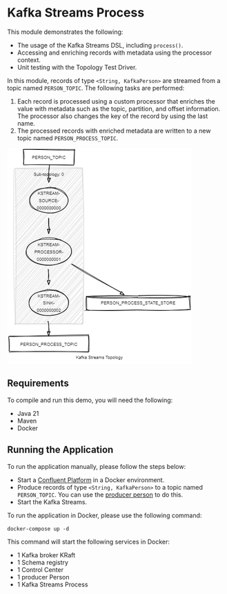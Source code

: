 # Kafka Streams Process

This module demonstrates the following:

- The usage of the Kafka Streams DSL, including `process()`.
- Accessing and enriching records with metadata using the processor context.
- Unit testing with the Topology Test Driver.

In this module, records of type `<String, KafkaPerson>` are streamed from a topic named `PERSON_TOPIC`.
The following tasks are performed:

1. Each record is processed using a custom processor that enriches the value with metadata such as the topic, partition,
   and offset information. The processor also changes the key of the record by using the last name.
2. The processed records with enriched metadata are written to a new topic named `PERSON_PROCESS_TOPIC`.

![topology.png](topology.png)

## Requirements

To compile and run this demo, you will need the following:

- Java 21
- Maven
- Docker

## Running the Application

To run the application manually, please follow the steps below:

- Start a [Confluent Platform](https://docs.confluent.io/platform/current/quickstart/ce-docker-quickstart.html#step-1-download-and-start-cp) in a Docker environment.
- Produce records of type `<String, KafkaPerson>` to a topic named `PERSON_TOPIC`. You can use the [producer person](../specific-producers/kafka-streams-producer-person) to do this.
- Start the Kafka Streams.

To run the application in Docker, please use the following command:

```console
docker-compose up -d
```

This command will start the following services in Docker:

- 1 Kafka broker KRaft
- 1 Schema registry
- 1 Control Center
- 1 producer Person
- 1 Kafka Streams Process
